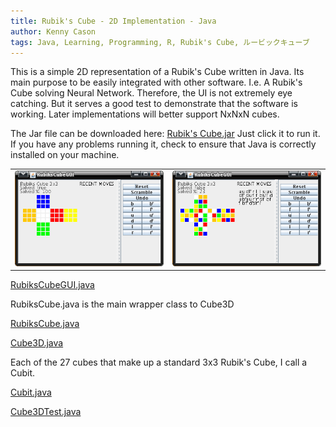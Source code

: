 ```yaml
---
title: Rubik's Cube - 2D Implementation - Java
author: Kenny Cason
tags: Java, Learning, Programming, R, Rubik's Cube, ルービックキューブ
---
```


This is a simple 2D representation of a Rubik's Cube written in Java. Its main purpose to be easily integrated with other software. I.e. A Rubik's Cube solving Neural Network. Therefore, the UI is not extremely eye catching. But it serves a good test to demonstrate that the software is working. Later implementations will better support NxNxN cubes.

The Jar file can be downloaded here: <a href="/code/java/rc/RC.jar">Rubik's Cube.jar</a> Just click it to run it. If you have any problems running it, check to ensure that Java is correctly installed on your machine.
<table width=100%><tr><td>
<a href="/code/java/rc/RC01.png" target="_blank" ><img src="/code/java/rc/RC01.png" width="340px" alt="Rubik's Cube 2D java"/></a></td><td>
<a href="/code/java/rc/RC02.png" target="_blank" ><img src="/code/java/rc/RC02.png" width="340px"  alt="Rubik's Cube 2D java"/></a></td></tr></table>

<p><a href="/code/java/rc/RubiksCubeGUI.java">RubiksCubeGUI.java</a></p> 
RubiksCube.java is the main wrapper class to Cube3D
<p><a href="/code/java/rc/RubiksCube.java">RubiksCube.java</a></p>
<p><a href="/code/java/rc/Cube3D.java">Cube3D.java</a></p>

Each of the 27 cubes that make up a standard 3x3 Rubik's Cube, I call a Cubit.
<p><a href="/code/java/rc/Cubit.java">Cubit.java</a></p>
<p><a href="/code/java/rc/Cube3DTest.java">Cube3DTest.java</a></p>
